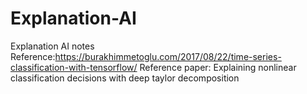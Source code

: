 # Explanation-AI
Explanation AI notes
Reference:https://burakhimmetoglu.com/2017/08/22/time-series-classification-with-tensorflow/
Reference paper: Explaining nonlinear classification decisions with deep taylor decomposition

